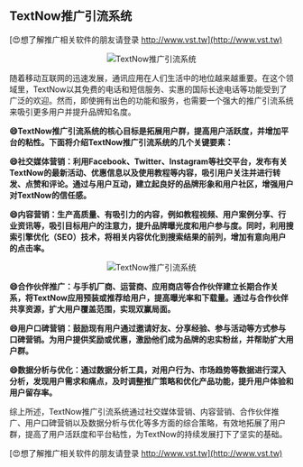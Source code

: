 ## **TextNow推广引流系统**

[😍想了解推广相关软件的朋友请登录 http://www.vst.tw](http://www.vst.tw)

 <center><img src="https://vst.tw/MP4/tuiguang/png/8.png" alt="TextNow推广引流系统"></center>

随着移动互联网的迅速发展，通讯应用在人们生活中的地位越来越重要。在这个领域里，TextNow以其免费的电话和短信服务、实惠的国际长途电话等功能受到了广泛的欢迎。然而，即使拥有出色的功能和服务，也需要一个强大的推广引流系统来吸引更多用户并提升品牌知名度。

**😄TextNow推广引流系统的核心目标是拓展用户群，提高用户活跃度，并增加平台的粘性。下面将介绍TextNow推广引流系统的几个关键要素：**

**😄社交媒体营销：利用Facebook、Twitter、Instagram等社交平台，发布有关TextNow的最新活动、优惠信息以及使用教程等内容，吸引用户关注并进行转发、点赞和评论。通过与用户互动，建立起良好的品牌形象和用户社区，增强用户对TextNow的信任感。**

**😄内容营销：生产高质量、有吸引力的内容，例如教程视频、用户案例分享、行业资讯等，吸引目标用户的注意力，提升品牌曝光度和用户参与度。同时，利用搜索引擎优化（SEO）技术，将相关内容优化到搜索结果的前列，增加有意向用户的点击率。**

 <center><img src="https://vst.tw/MP4/tuiguang/png/8.png" alt="TextNow推广引流系统"></center>

**😄合作伙伴推广：与手机厂商、运营商、应用商店等合作伙伴建立长期合作关系，将TextNow应用预装或推荐给用户，提高曝光率和下载量。通过与合作伙伴共享资源，扩大用户覆盖范围，实现双赢局面。**

**😄用户口碑营销：鼓励现有用户通过邀请好友、分享经验、参与活动等方式参与口碑营销。为用户提供奖励或优惠，激励他们成为品牌的忠实粉丝，并帮助扩大用户群。**

**😄数据分析与优化：通过数据分析工具，对用户行为、市场趋势等数据进行深入分析，发现用户需求和痛点，及时调整推广策略和优化产品功能，提升用户体验和用户留存率。**

综上所述，TextNow推广引流系统通过社交媒体营销、内容营销、合作伙伴推广、用户口碑营销以及数据分析与优化等多方面的综合策略，有效地拓展了用户群，提高了用户活跃度和平台粘性，为TextNow的持续发展打下了坚实的基础。

[😍想了解推广相关软件的朋友请登录 http://www.vst.tw](http://www.vst.tw)



